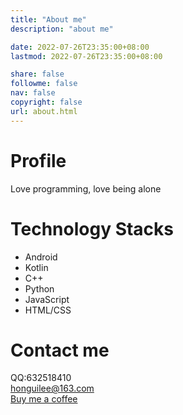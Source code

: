 ```yaml
---
title: "About me"
description: "about me"

date: 2022-07-26T23:35:00+08:00
lastmod: 2022-07-26T23:35:00+08:00

share: false
followme: false
nav: false
copyright: false
url: about.html
---
```


# Profile
Love programming, love being alone
# Technology Stacks
- Android
- Kotlin
- C++
- Python
- JavaScript
- HTML/CSS
# Contact me
QQ:632518410<br>
<honguilee@163.com><br>
[Buy me a coffee](https://www.buymeacoffee.com/bravebuffalo)
